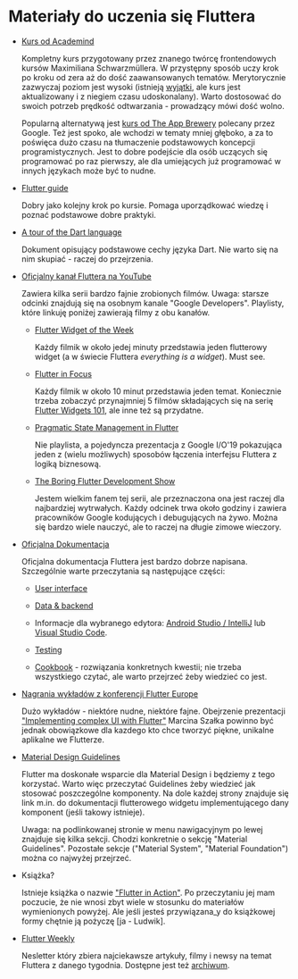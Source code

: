 # Materiały do uczenia się Fluttera

* [Kurs od Academind](https://pro.academind.com/p/learn-flutter-dart-to-build-ios-android-apps-2020)

  Kompletny kurs przygotowany przez znanego twórcę frontendowych kursów Maximiliana Schwarzmüllera. W przystępny sposób uczy krok po kroku od zera aż do dość zaawansowanych tematów. Merytorycznie zazwyczaj poziom jest wysoki (istnieją [wyjątki](https://board.academind.com/t/mutable-properties-in-a-widget-an-antipattern-in-the-personal-expenses-app/282), ale kurs jest aktualizowany i z niegiem czasu udoskonalany). Warto dostosować do swoich potrzeb prędkość odtwarzania - prowadzący mówi dość wolno. 
  
  Popularną alternatywą jest [kurs od The App Brewery](https://www.appbrewery.co/p/flutter-development-bootcamp-with-dart) polecany przez Google. Też jest spoko, ale wchodzi w tematy mniej głęboko, a za to poświęca dużo czasu na tłumaczenie podstawowych koncepcji programistycznych. Jest to dobre podejście dla osób uczących się programować po raz pierwszy, ale dla  umiejących już programować w innych językach może być to nudne.

* [Flutter guide](https://github.com/devonfw-forge/devonfw4flutter)

  Dobry jako kolejny krok po kursie. Pomaga uporządkować wiedzę i poznać podstawowe dobre praktyki.
  
* [A tour of the Dart language](https://dart.dev/guides/language/language-tour)

  Dokument opisujący podstawowe cechy języka Dart. Nie warto się na nim skupiać - raczej do przejrzenia.
  
* [Oficjalny kanał Fluttera na YouTube](https://www.youtube.com/channel/UCwXdFgeE9KYzlDdR7TG9cMw)

  Zawiera kilka serii bardzo fajnie zrobionych filmów. Uwaga: starsze odcinki znajdują się na osobnym kanale "Google Developers". Playlisty, które linkuję poniżej zawierają filmy z obu kanałów. 
  
  * [Flutter Widget of the Week](https://www.youtube.com/playlist?list=PLjxrf2q8roU23XGwz3Km7sQZFTdB996iG)

    Każdy filmik w około jedej minuty przedstawia jeden flutterowy widget (a w świecie Fluttera *everything is a widget*). Must see.
    
  * [Flutter in Focus](https://www.youtube.com/playlist?list=PLjxrf2q8roU2HdJQDjJzOeO6J3FoFLWr2)
    
    Każdy filmik w około 10 minut przedstawia jeden temat. Koniecznie trzeba zobaczyć przynajmniej 5 filmów składających się na serię [Flutter Widgets 101](https://www.youtube.com/playlist?list=PLOU2XLYxmsIJyiwUPCou_OVTpRIn_8UMd), ale inne też są przydatne.
    
  * [Pragmatic State Management in Flutter](https://www.youtube.com/watch?v=d_m5csmrf7I)
  
    Nie playlista, a pojedyncza prezentacja z Google I/O'19 pokazująca jeden z (wielu możliwych) sposobów łączenia interfejsu Fluttera z logiką biznesową.
    
  * [The Boring Flutter Development Show](https://www.youtube.com/playlist?list=PLjxrf2q8roU3ahJVrSgAnPjzkpGmL9Czl)
    
    Jestem wielkim fanem tej serii, ale przeznaczona ona jest raczej dla najbardziej wytrwałych. Każdy odcinek trwa około godziny i zawiera pracowników Google kodujących i debugujących na żywo. Można się bardzo wiele nauczyć, ale to raczej na długie zimowe wieczory.
    
* [Oficjalna Dokumentacja](https://flutter.dev/docs)

  Oficjalna dokumentacja Fluttera jest bardzo dobrze napisana. Szczególnie warte przeczytania są następujące części:
  
  * [User interface](https://flutter.dev/docs/development/ui/)
  
  * [Data & backend](https://flutter.dev/docs/development/data-and-backend)
  
  * Informacje dla wybranego edytora: [Android Studio / IntelliJ](https://flutter.dev/docs/development/tools/android-studio) lub [Visual Studio Code](https://flutter.dev/docs/development/tools/vs-code).
  
  * [Testing](https://flutter.dev/docs/testing)
  
  * [Cookbook](https://flutter.dev/docs/cookbook) - rozwiązania konkretnych kwestii; nie trzeba wszystkiego czytać, ale warto przejrzeć żeby wiedzieć co jest.

* [Nagrania wykładów z konferencji Flutter Europe](https://www.youtube.com/channel/UCOoJkGYV00nr3EpZOUeuN1Q/videos)

  Dużo wykładów - niektóre nudne, niektóre fajne. Obejrzenie prezentacji ["Implementing complex UI with Flutter"](https://www.youtube.com/watch?v=FCyoHclCqc8) Marcina Szałka powinno być jednak obowiązkowe dla kazdego kto chce tworzyć piękne, unikalne aplikalne we Flutterze.

* [Material Design Guidelines](https://material.io/design/)
  
  Flutter ma doskonałe wsparcie dla Material Design i będziemy z tego korzystać. Warto więc przeczytać Guidelines żeby wiedzieć jak stosować poszczególne komponenty. Na dole każdej strony znajduje się link m.in. do dokumentacji flutterowego widgetu implementującego dany komponent (jeśli takowy istnieje).
  
  Uwaga: na podlinkowanej stronie w menu nawigacyjnym po lewej znajduje się kilka sekcji. Chodzi konkretnie o sekcję "Material Guidelines". Pozostałe sekcje ("Material System", "Material Foundation") można co najwyżej przejrzeć.

* Książka?

  Istnieje książka o nazwie ["Flutter in Action"](https://www.manning.com/books/flutter-in-action). Po przeczytaniu jej mam poczucie, że nie wnosi zbyt wiele w stosunku do materiałów wymienionych powyżej. Ale jeśli jesteś przywiązana_y do książkowej formy chętnie ją pożyczę [ja - Ludwik].

* [Flutter Weekly](https://flutterweekly.net/)

  Nesletter który zbiera najciekawsze artykuły, filmy i newsy na temat Fluttera z danego tygodnia. Dostępne jest też [archiwum](https://us17.campaign-archive.com/home/?u=c8d8d18b6e2c6316ddc1d48a0&id=47548a283b). 
